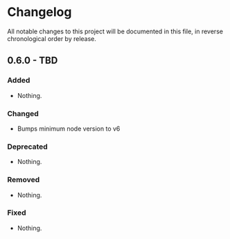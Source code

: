 # Changelog

All notable changes to this project will be documented in this file, in reverse chronological order by release.

## 0.6.0 - TBD

### Added

- Nothing.

### Changed

- Bumps minimum node version to v6

### Deprecated

- Nothing.

### Removed

- Nothing.

### Fixed

- Nothing.

